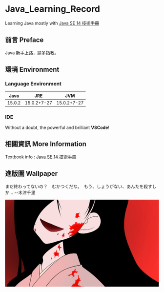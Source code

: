 # Java_Learning_Record
Learning Java mostly with [Java SE 14 技術手冊](http://books.gotop.com.tw/v_ACL059300)

## 前言  Preface
Java 新手上路，請多指教。

## 環境  Environment
### Language Environment
Java|JRE|JVM
-|:-:|-
15.0.2|15.0.2+7-27|15.0.2+7-27
### IDE
Without a doubt, the powerful and brilliant **VSCode**!

## 相關資訊  More Information
Textbook info : [Java SE 14 技術手冊](http://books.gotop.com.tw/v_ACL059300)

## 進版圖  Wallpaper
まだ終わってないの？　むかつくだな。　もう、しょうがない、あんたを殺すしか...
--木津千里

![image](wallpaper416.jpg)

